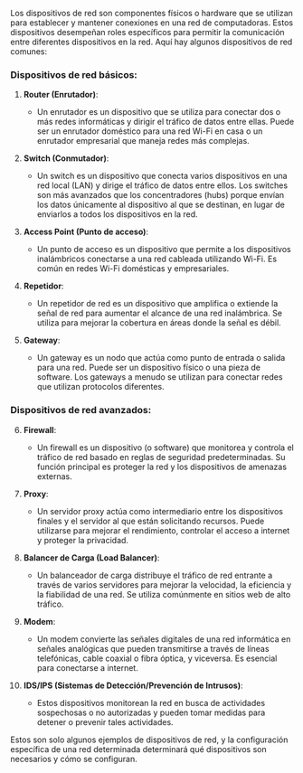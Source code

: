 Los dispositivos de red son componentes físicos o hardware que se utilizan para establecer y mantener conexiones en una red de computadoras. Estos dispositivos desempeñan roles específicos para permitir la comunicación entre diferentes dispositivos en la red. Aquí hay algunos dispositivos de red comunes:

### Dispositivos de red básicos:

1. **Router (Enrutador)**:
   - Un enrutador es un dispositivo que se utiliza para conectar dos o más redes informáticas y dirigir el tráfico de datos entre ellas. Puede ser un enrutador doméstico para una red Wi-Fi en casa o un enrutador empresarial que maneja redes más complejas.

2. **Switch (Conmutador)**:
   - Un switch es un dispositivo que conecta varios dispositivos en una red local (LAN) y dirige el tráfico de datos entre ellos. Los switches son más avanzados que los concentradores (hubs) porque envían los datos únicamente al dispositivo al que se destinan, en lugar de enviarlos a todos los dispositivos en la red.

3. **Access Point (Punto de acceso)**:
   - Un punto de acceso es un dispositivo que permite a los dispositivos inalámbricos conectarse a una red cableada utilizando Wi-Fi. Es común en redes Wi-Fi domésticas y empresariales.

4. **Repetidor**:
   - Un repetidor de red es un dispositivo que amplifica o extiende la señal de red para aumentar el alcance de una red inalámbrica. Se utiliza para mejorar la cobertura en áreas donde la señal es débil.

5. **Gateway**:
   - Un gateway es un nodo que actúa como punto de entrada o salida para una red. Puede ser un dispositivo físico o una pieza de software. Los gateways a menudo se utilizan para conectar redes que utilizan protocolos diferentes.

### Dispositivos de red avanzados:

6. **Firewall**:
   - Un firewall es un dispositivo (o software) que monitorea y controla el tráfico de red basado en reglas de seguridad predeterminadas. Su función principal es proteger la red y los dispositivos de amenazas externas.

7. **Proxy**:
   - Un servidor proxy actúa como intermediario entre los dispositivos finales y el servidor al que están solicitando recursos. Puede utilizarse para mejorar el rendimiento, controlar el acceso a internet y proteger la privacidad.

8. **Balancer de Carga (Load Balancer)**:
   - Un balanceador de carga distribuye el tráfico de red entrante a través de varios servidores para mejorar la velocidad, la eficiencia y la fiabilidad de una red. Se utiliza comúnmente en sitios web de alto tráfico.

9. **Modem**:
   - Un modem convierte las señales digitales de una red informática en señales analógicas que pueden transmitirse a través de líneas telefónicas, cable coaxial o fibra óptica, y viceversa. Es esencial para conectarse a internet.

10. **IDS/IPS (Sistemas de Detección/Prevención de Intrusos)**:
    - Estos dispositivos monitorean la red en busca de actividades sospechosas o no autorizadas y pueden tomar medidas para detener o prevenir tales actividades.

Estos son solo algunos ejemplos de dispositivos de red, y la configuración específica de una red determinada determinará qué dispositivos son necesarios y cómo se configuran.